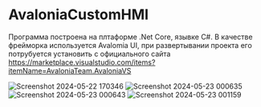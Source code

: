# AvaloniaCustomHMI

Программа построена на плтаформе .Net Core, язывке C#. В качестве фрейморка используется Avalomia UI, при развертывании проекта его потрубуется установить с официального сайта https://marketplace.visualstudio.com/items?itemName=AvaloniaTeam.AvaloniaVS

![Screenshot 2024-05-22 170346](https://github.com/pengvench/BuilderCustomHMI/assets/47566889/8042354b-f469-4cc3-85bd-573fb697b54f)
![Screenshot 2024-05-23 000635](https://github.com/pengvench/BuilderCustomHMI/assets/47566889/e2b75bf6-3224-4bee-8180-4e4901800a81)
![Screenshot 2024-05-23 000643](https://github.com/pengvench/BuilderCustomHMI/assets/47566889/85592181-4942-4114-ac60-5e26c434f24d)
![Screenshot 2024-05-23 001159](https://github.com/pengvench/BuilderCustomHMI/assets/47566889/e12472ca-7ba6-42c9-bdc6-dfc71ebce4e2)
